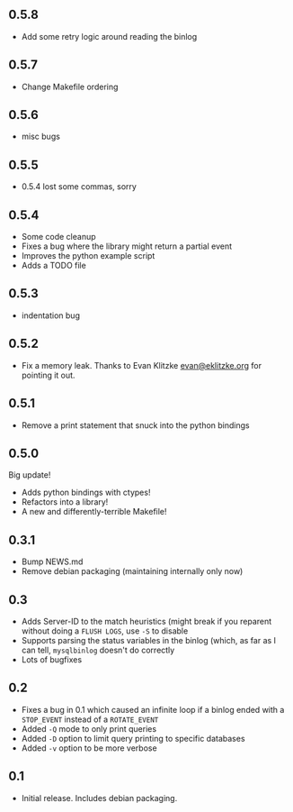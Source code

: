 0.5.8
-----
* Add some retry logic around reading the binlog

0.5.7
-----
* Change Makefile ordering

0.5.6
----
* misc bugs

0.5.5
-----
* 0.5.4 lost some commas, sorry

0.5.4
-----
* Some code cleanup
* Fixes a bug where the library might return a partial event
* Improves the python example script
* Adds a TODO file

0.5.3
-----
* indentation bug

0.5.2
-----
* Fix a memory leak. Thanks to Evan Klitzke <evan@eklitzke.org> for pointing it
  out.

0.5.1
-----
* Remove a print statement that snuck into the python bindings

0.5.0
-----
Big update!

* Adds python bindings with ctypes!
* Refactors into a library!
* A new and differently-terrible Makefile!

0.3.1
-----
* Bump NEWS.md
* Remove debian packaging (maintaining internally only now)

0.3
---
* Adds Server-ID to the match heuristics (might break if you reparent
  without doing a `FLUSH LOGS`, use `-S` to disable
* Supports parsing the status variables in the binlog (which, as far as
  I can tell, `mysqlbinlog` doesn't do correctly
* Lots of bugfixes

0.2
---
* Fixes a bug in 0.1 which caused an infinite loop if a binlog ended with a
  `STOP_EVENT` instead of a `ROTATE_EVENT`
* Added `-Q` mode to only print queries
* Added `-D` option to limit query printing to specific databases
* Added `-v` option to be more verbose

0.1
---
* Initial release. Includes debian packaging.
